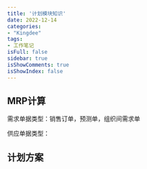 ```yaml
---
title: '计划模块知识'
date: 2022-12-14
categories:
- "Kingdee"
tags:
- 工作笔记
isFull: false 
sidebar: true
isShowComments: true
isShowIndex: false
---
```


## MRP计算

需求单据类型：销售订单，预测单，组织间需求单

供应单据类型：

## 计划方案

